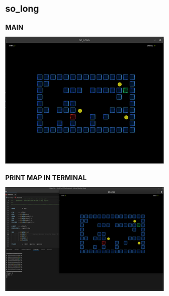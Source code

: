 # so_long

## MAIN
![Descrição da Imagem](main.png)

## PRINT MAP IN TERMINAL
![Descrição da Imagem](map_terminal.png)